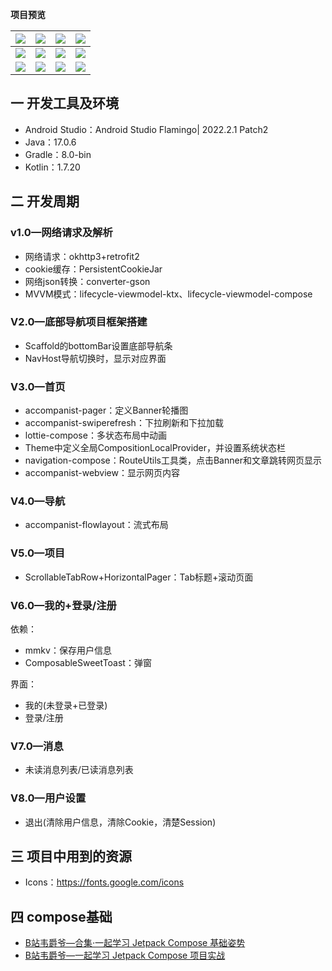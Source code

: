 **项目预览**


| ![][com-az-1] | ![][com-az-2]  | ![][com-az-3]  | ![][com-az-4]  |
| ------------- | -------------- | -------------- | -------------- |
| ![][com-az-5] | ![][com-az-6]  | ![][com-az-7]  | ![][com-az-8]  |
| ![][com-az-9] | ![][com-az-10] | ![][com-az-11] | ![][com-az-12] |




## 一  开发工具及环境

* Android Studio：Android Studio Flamingo| 2022.2.1 Patch2
* Java：17.0.6
* Gradle：8.0-bin
* Kotlin：1.7.20

## 二 开发周期

###  v1.0—网络请求及解析

* 网络请求：okhttp3+retrofit2
* cookie缓存：PersistentCookieJar
* 网络json转换：converter-gson
* MVVM模式：lifecycle-viewmodel-ktx、lifecycle-viewmodel-compose

###  V2.0—底部导航项目框架搭建

* Scaffold的bottomBar设置底部导航条
* NavHost导航切换时，显示对应界面

###  V3.0—首页

* accompanist-pager：定义Banner轮播图
* accompanist-swiperefresh：下拉刷新和下拉加载
* lottie-compose：多状态布局中动画
* Theme中定义全局CompositionLocalProvider，并设置系统状态栏
* navigation-compose：RouteUtils工具类，点击Banner和文章跳转网页显示
* accompanist-webview：显示网页内容

###  V4.0—导航

* accompanist-flowlayout：流式布局

### V5.0—项目

* ScrollableTabRow+HorizontalPager：Tab标题+滚动页面

### V6.0—我的+登录/注册

依赖：

* mmkv：保存用户信息
* ComposableSweetToast：弹窗

界面：

* 我的(未登录+已登录)
* 登录/注册

###  V7.0—消息

* 未读消息列表/已读消息列表

### V8.0—用户设置

* 退出(清除用户信息，清除Cookie，清楚Session)

## 三 项目中用到的资源

* Icons：https://fonts.google.com/icons

## 四 compose基础

* [B站韦爵爷—合集·一起学习 Jetpack Compose 基础姿势](https://space.bilibili.com/1789177732/channel/collectiondetail?sid=193557)
* [B站韦爵爷—一起学习 Jetpack Compose 项目实战](https://www.bilibili.com/video/BV1aS4y1D7dv/)




[com-az-1]:https://cdn.staticaly.com/gh/PGzxc/CDN/master/blog-resume/compose-az-home-1.png
[com-az-2]:https://cdn.staticaly.com/gh/PGzxc/CDN/master/blog-resume/compose-az-tree-2.png
[com-az-3]:https://cdn.staticaly.com/gh/PGzxc/CDN/master/blog-resume/compose-az-project-3.png
[com-az-4]:https://cdn.staticaly.com/gh/PGzxc/CDN/master/blog-resume/compose-az-msg-4.png
[com-az-5]:https://cdn.staticaly.com/gh/PGzxc/CDN/master/blog-resume/compose-az-msg-5.png
[com-az-6]:https://cdn.staticaly.com/gh/PGzxc/CDN/master/blog-resume/compose-az-msg-6.png
[com-az-7]:https://cdn.staticaly.com/gh/PGzxc/CDN/master/blog-resume/compose-az-me-7.png
[com-az-8]:https://cdn.staticaly.com/gh/PGzxc/CDN/master/blog-resume/compose-az-me-8.png
[com-az-9]:https://cdn.staticaly.com/gh/PGzxc/CDN/master/blog-resume/compose-az-login-9.png
[com-az-10]:https://cdn.staticaly.com/gh/PGzxc/CDN/master/blog-resume/compose-az-login-10.png
[com-az-11]:https://cdn.staticaly.com/gh/PGzxc/CDN/master/blog-resume/compose-az-setting-11.png
[com-az-12]:https://cdn.staticaly.com/gh/PGzxc/CDN/master/blog-resume/compose-az-web-12.png